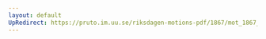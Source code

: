 ```yaml
---
layout: default
UpRedirect: https://pruto.im.uu.se/riksdagen-motions-pdf/1867/mot_1867__ak__57/mot_1867__ak__57-003.pdf
---
```

